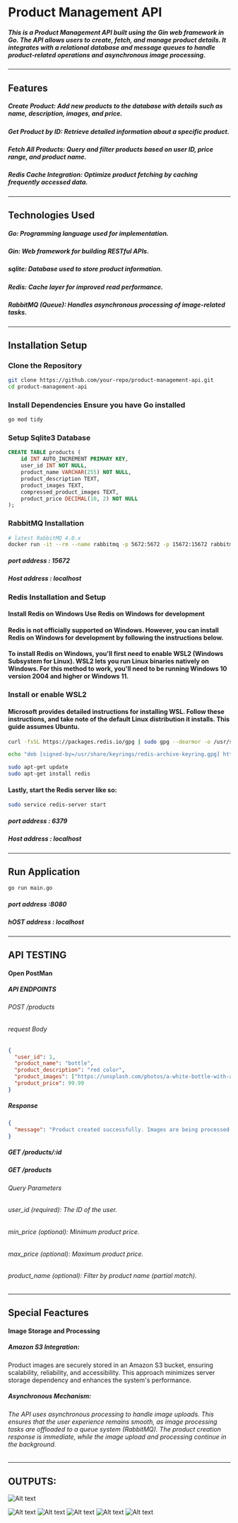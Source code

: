 # Product Management API

##### This is a Product Management API built using the Gin web framework in Go. The API allows users to create, fetch, and manage product details. It integrates with a relational database and message queues to handle product-related operations and asynchronous image processing.
---
## Features
##### Create Product: Add new products to the database with details such as name, description, images, and price.
##### Get Product by ID: Retrieve detailed information about a specific product.
##### Fetch All Products: Query and filter products based on user ID, price range, and product name.
##### Redis Cache Integration: Optimize product fetching by caching frequently accessed data.
---
## Technologies Used
##### Go: Programming language used for implementation.
##### Gin: Web framework for building RESTful APIs.
##### sqlite: Database used to store product information.
##### Redis: Cache layer for improved read performance.
##### RabbitMQ (Queue): Handles asynchronous processing of image-related tasks.
---
## Installation Setup

### Clone the Repository
```bash
git clone https://github.com/your-repo/product-management-api.git
cd product-management-api
```

### Install Dependencies Ensure you have Go installed
```bash
go mod tidy
```
### Setup Sqlite3 Database
```sql
CREATE TABLE products (
    id INT AUTO_INCREMENT PRIMARY KEY,
    user_id INT NOT NULL,
    product_name VARCHAR(255) NOT NULL,
    product_description TEXT,
    product_images TEXT,
    compressed_product_images TEXT,
    product_price DECIMAL(10, 2) NOT NULL
);
```
### RabbitMQ Installation 
```bash
# latest RabbitMQ 4.0.x
docker run -it --rm --name rabbitmq -p 5672:5672 -p 15672:15672 rabbitmq:4.0-management
```
##### port address : 15672
##### Host address : localhost
### Redis Installation and Setup
#### Install Redis on Windows Use Redis on Windows for development
#### Redis is not officially supported on Windows. However, you can install Redis on Windows for development by following the instructions below.

#### To install Redis on Windows, you'll first need to enable WSL2 (Windows Subsystem for Linux). WSL2 lets you run Linux binaries natively on Windows. For this method to work, you'll need to be running Windows 10 version 2004 and higher or Windows 11.

### Install or enable WSL2
#### Microsoft provides detailed instructions for installing WSL. Follow these instructions, and take note of the default Linux distribution it installs. This guide assumes Ubuntu.

```bash
curl -fsSL https://packages.redis.io/gpg | sudo gpg --dearmor -o /usr/share/keyrings/redis-archive-keyring.gpg

echo "deb [signed-by=/usr/share/keyrings/redis-archive-keyring.gpg] https://packages.redis.io/deb $(lsb_release -cs) main" | sudo tee /etc/apt/sources.list.d/redis.list

sudo apt-get update
sudo apt-get install redis
```
#### Lastly, start the Redis server like so:
```bash
sudo service redis-server start
```
##### port address : 6379
##### Host address : localhost

---
## Run Application
```bash
go run main.go
```
##### port address :8080
##### hOST address : localhost
---
## API TESTING

#### Open PostMan
##### API ENDPOINTS
###### POST /products
###### request Body
```json
{
  "user_id": 1,
  "product_name": "bottle",
  "product_description": "red color",
  "product_images": ["https://unsplash.com/photos/a-white-bottle-with-a-black-cap-OUjR8lrGccs", "https://unsplash.com/photos/a-person-holding-a-bottle-with-a-string-attached-to-it--qAVQodEMpA"],
  "product_price": 99.99
}
```
##### Response
```json 
{
  "message": "Product created successfully. Images are being processed asynchronously."
}
```
##### GET /products/:id

#####  GET /products

###### Query Parameters

###### user_id (required): The ID of the user.
###### min_price (optional): Minimum product price.
###### max_price (optional): Maximum product price.
###### product_name (optional): Filter by product name (partial match).

---
## Special Feactures

#### Image Storage and Processing
##### Amazon S3 Integration:
Product images are securely stored in an Amazon S3 bucket, ensuring scalability, reliability, and accessibility. This approach minimizes server storage dependency and enhances the system's performance.
##### Asynchronous Mechanism:
###### The API uses asynchronous processing to handle image uploads. This ensures that the user experience remains smooth, as image processing tasks are offloaded to a queue system (RabbitMQ). The product creation response is immediate, while the image upload and processing continue in the background.
---

## OUTPUTS:
![Alt text](https://github.com/saiguptha2003/ProductManagementAPI/blob/main/outputs/addProducts.png)

![Alt text](https://github.com/saiguptha2003/ProductManagementAPI/blob/main/outputs/awsS3Storage.png)
![Alt text](https://github.com/saiguptha2003/ProductManagementAPI/blob/main/outputs/createProductLog.png)
![Alt text](https://github.com/saiguptha2003/ProductManagementAPI/blob/main/outputs/getProductByID.png)
![Alt text](https://github.com/saiguptha2003/ProductManagementAPI/blob/main/outputs/parameterGetProduct.png)
![Alt text](https://github.com/saiguptha2003/ProductManagementAPI/blob/main/outputs/rabbitMQWorking.png)